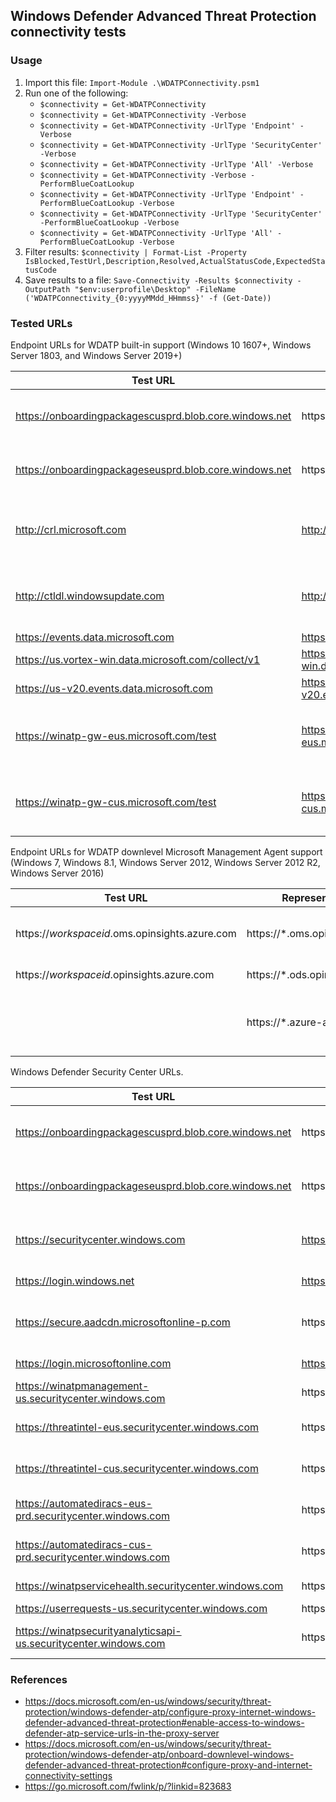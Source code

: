 ## Windows Defender Advanced Threat Protection connectivity tests

### Usage 
1. Import this file: `Import-Module .\WDATPConnectivity.psm1`
1. Run one of the following:
    * `$connectivity = Get-WDATPConnectivity`
    * `$connectivity = Get-WDATPConnectivity -Verbose`
    * `$connectivity = Get-WDATPConnectivity -UrlType 'Endpoint' -Verbose`
    * `$connectivity = Get-WDATPConnectivity -UrlType 'SecurityCenter' -Verbose`
    * `$connectivity = Get-WDATPConnectivity -UrlType 'All' -Verbose`
    * `$connectivity = Get-WDATPConnectivity -Verbose -PerformBlueCoatLookup`
    * `$connectivity = Get-WDATPConnectivity -UrlType 'Endpoint' -PerformBlueCoatLookup -Verbose`
    * `$connectivity = Get-WDATPConnectivity -UrlType 'SecurityCenter' -PerformBlueCoatLookup -Verbose`
    * `$connectivity = Get-WDATPConnectivity -UrlType 'All' -PerformBlueCoatLookup -Verbose`
1. Filter results: `$connectivity | Format-List -Property IsBlocked,TestUrl,Description,Resolved,ActualStatusCode,ExpectedStatusCode`
1. Save results to a file: `Save-Connectivity -Results $connectivity -OutputPath "$env:userprofile\Desktop" -FileName ('WDATPConnectivity_{0:yyyyMMdd_HHmmss}' -f (Get-Date))`

### Tested URLs

Endpoint URLs for WDATP built-in support (Windows 10 1607+, Windows Server 1803, and Windows Server 2019+)

| Test URL | Representative URL | Description |
| -- | -- | -- |
| https://onboardingpackagescusprd.blob.core.windows.net | https://*.blob.core.windows.net | Azure Blob storage. Eastern US data center. |
| https://onboardingpackageseusprd.blob.core.windows.net | https://*.blob.core.windows.net | Azure Blob storage. Central US data center. |
| http://crl.microsoft.com | http://crl.microsoft.com | Microsoft Certificate Revocation List responder URL. |
| http://ctldl.windowsupdate.com | http://ctldl.windowsupdate.com | Microsoft Certificate Trust List download URL. |
| https://events.data.microsoft.com | https://events.data.microsoft.com | | 
| https://us.vortex-win.data.microsoft.com/collect/v1 | https://us.vortex-win.data.microsoft.com | WDATP data channel. | 
| https://us-v20.events.data.microsoft.com | https://us-v20.events.data.microsoft.com | |
| https://winatp-gw-eus.microsoft.com/test | https://winatp-gw-eus.microsoft.com | WDATP heartbeat/C&C channel. Eastern US data center. |
| https://winatp-gw-cus.microsoft.com/test | https://winatp-gw-cus.microsoft.com | WDATP heartbeat/C&C channel. Central US data center. | 
  
  
Endpoint URLs for WDATP downlevel Microsoft Management Agent support (Windows 7, Windows 8.1, Windows Server 2012, Windows Server 2012 R2, Windows Server 2016)

| Test URL | Representative URL | Description |
| -- | -- | -- |
| https://_workspaceid_.oms.opinsights.azure.com  | https://*.oms.opinsights.azure.com | Microsoft Management Agent communication. |
| https://_workspaceid_.opinsights.azure.com | https://*.ods.opinsights.azure.com | Azure OMS data collection. |
| | https://*.azure-automation.net| Azure Automation. Process and workflow automation. |
 
 
Windows Defender Security Center URLs.

| Test URL | Representative URL | Description |
| -- | -- | -- |
| https://onboardingpackagescusprd.blob.core.windows.net | https://*.blob.core.windows.net | Azure Blob storage. Eastern US data center. |
| https://onboardingpackageseusprd.blob.core.windows.net | https://*.blob.core.windows.net | Azure Blob storage. Central US data center. |
| https://securitycenter.windows.com | https://securitycenter.windows.com | Windows Defender Security Center. |
| https://login.windows.net | https://login.windows.net | Azure AD authentication. |
| https://secure.aadcdn.microsoftonline-p.com | https://*.microsoftonline-p.com | Azure AD Connect / Azure MFA / Azure ADFS. | 
| https://login.microsoftonline.com | https://login.microsoftonline.com | Azure AD authentication |
| https://winatpmanagement-us.securitycenter.windows.com | https://*.securitycenter.windows.com | |
| https://threatintel-eus.securitycenter.windows.com | https://*.securitycenter.windows.com | Threat Intel. Eastern US data center. |
| https://threatintel-cus.securitycenter.windows.com | https://*.securitycenter.windows.com | Threat Intel. Central US data center. |
| https://automatediracs-eus-prd.securitycenter.windows.com | https://*.securitycenter.windows.com | Automated IR. Eastern US data center. |
| https://automatediracs-cus-prd.securitycenter.windows.com | https://*.securitycenter.windows.com | Automated IR. Central US data center. |
| https://winatpservicehealth.securitycenter.windows.com | https://*.securitycenter.windows.com | Service health status. | 
| https://userrequests-us.securitycenter.windows.com | https://*.securitycenter.windows.com | |
| https://winatpsecurityanalyticsapi-us.securitycenter.windows.com | https://*.securitycenter.windows.com | Secure Score security analytics. |

### References
* https://docs.microsoft.com/en-us/windows/security/threat-protection/windows-defender-atp/configure-proxy-internet-windows-defender-advanced-threat-protection#enable-access-to-windows-defender-atp-service-urls-in-the-proxy-server
* https://docs.microsoft.com/en-us/windows/security/threat-protection/windows-defender-atp/onboard-downlevel-windows-defender-advanced-threat-protection#configure-proxy-and-internet-connectivity-settings
* https://go.microsoft.com/fwlink/p/?linkid=823683 